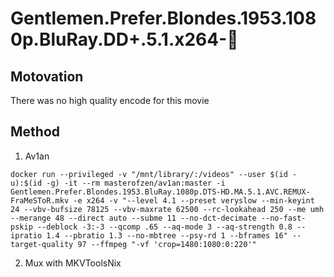 # Gentlemen.Prefer.Blondes.1953.1080p.BluRay.DD+.5.1.x264-💎

## Motovation

There was no high quality encode for this movie

## Method

1. Av1an
```
docker run --privileged -v "/mnt/library/:/videos" --user $(id -u):$(id -g) -it --rm masterofzen/av1an:master -i Gentlemen.Prefer.Blondes.1953.BluRay.1080p.DTS-HD.MA.5.1.AVC.REMUX-FraMeSToR.mkv -e x264 -v "--level 4.1 --preset veryslow --min-keyint 24 --vbv-bufsize 78125 --vbv-maxrate 62500 --rc-lookahead 250 --me umh --merange 48 --direct auto --subme 11 --no-dct-decimate --no-fast-pskip --deblock -3:-3 --qcomp .65 --aq-mode 3 --aq-strength 0.8 --ipratio 1.4 --pbratio 1.3 --no-mbtree --psy-rd 1 --bframes 16" --target-quality 97 --ffmpeg "-vf 'crop=1480:1080:0:220'"
```
2. Mux with MKVToolsNix
